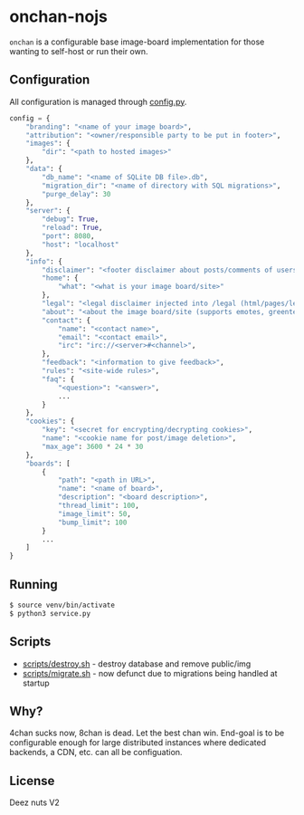 # onchan-nojs

`onchan` is a configurable base image-board implementation for those wanting to self-host or run their own.

## Configuration

All configuration is managed through [config.py](./config.py).

```python
config = {
    "branding": "<name of your image board>",
    "attribution": "<owner/responsible party to be put in footer>",
    "images": {
        "dir": "<path to hosted images>"
    },
    "data": {
        "db_name": "<name of SQLite DB file>.db",
        "migration_dir": "<name of directory with SQL migrations>",
        "purge_delay": 30
    },
    "server": {
        "debug": True,
        "reload": True,
        "port": 8080,
        "host": "localhost"
    },
    "info": {
        "disclaimer": "<footer disclaimer about posts/comments of users>",
        "home": {
            "what": "<what is your image board/site>"
        },
        "legal": "<legal disclaimer injected into /legal (html/pages/legal.html)",
        "about": "<about the image board/site (supports emotes, greentext, links, etc)>",
        "contact": {
            "name": "<contact name>",
            "email": "<contact email>",
            "irc": "irc://<server>#<channel>",
        },
        "feedback": "<information to give feedback>",
        "rules": "<site-wide rules>",
        "faq": {
            "<question>": "<answer>",
            ...
        }
    },
    "cookies": {
        "key": "<secret for encrypting/decrypting cookies>",
        "name": "<cookie name for post/image deletion>",
        "max_age": 3600 * 24 * 30
    },
    "boards": [
        {
            "path": "<path in URL>",
            "name": "<name of board>",
            "description": "<board description>",
            "thread_limit": 100,
            "image_limit": 50,
            "bump_limit": 100
        }
        ...
    ]
}
```

## Running

```bash
$ source venv/bin/activate
$ python3 service.py
```

## Scripts

* [scripts/destroy.sh](./scripts/destroy.sh) - destroy database and remove public/img
* [scripts/migrate.sh](./scripts/migrate.sh) - now defunct due to migrations being handled at startup

## Why?

4chan sucks now, 8chan is dead. Let the best chan win. End-goal is to be configurable enough for large
distributed instances where dedicated backends, a CDN, etc. can all be configuation.

## License

Deez nuts V2